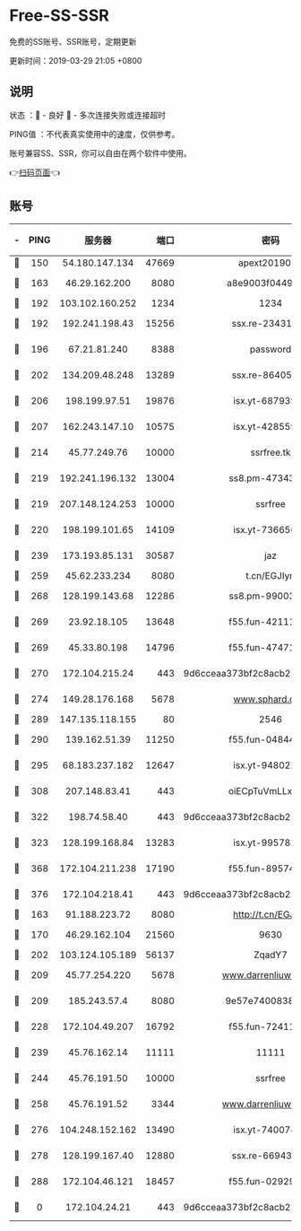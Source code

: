 # Free-SS-SSR

免费的SS账号、SSR账号，定期更新

更新时间：2019-03-29 21:05 +0800

## 说明

状态     ：🙂 - 良好 🙁 - 多次连接失败或连接超时

PING值   ：不代表真实使用中的速度，仅供参考。

账号兼容SS、SSR，你可以自由在两个软件中使用。

👉[扫码页面](https://liesauer.github.io/Free-SS-SSR/)👈

## 账号

|-|PING|服务器|端口|密码|加密方式|区域|
|:----:|:----:|:-----:|-----:|:----:|:----:|:----:|
|🙂|150|54.180.147.134|47669|apext2019001|chacha20|KR|
|🙂|163|46.29.162.200|8080|a8e9003f0449cea5|chacha20-ietf|RU|
|🙂|192|103.102.160.252|1234|1234|rc4-md5|JP|
|🙂|192|192.241.198.43|15256|ssx.re-23431176|aes-256-cfb|US|
|🙂|196|67.21.81.240|8388|password|aes-256-cfb|US|
|🙂|202|134.209.48.248|13289|ssx.re-86405821|aes-256-cfb|US|
|🙂|206|198.199.97.51|19876|isx.yt-68793930|aes-256-cfb|US|
|🙂|207|162.243.147.10|10575|isx.yt-42855905|aes-256-cfb|US|
|🙂|214|45.77.249.76|10000|ssrfree.tk|aes-256-cfb|SG|
|🙂|219|192.241.196.132|13004|ss8.pm-47343847|aes-256-cfb|US|
|🙂|219|207.148.124.253|10000|ssrfree|aes-256-cfb|SG|
|🙂|220|198.199.101.65|14109|isx.yt-73665649|aes-256-cfb|US|
|🙂|239|173.193.85.131|30587|jaz|aes-256-cfb|US|
|🙂|259|45.62.233.234|8080|t.cn/EGJIyrl|rc4-md5|CA|
|🙂|268|128.199.143.68|12286|ss8.pm-99003865|aes-256-cfb|SG|
|🙂|269|23.92.18.105|13648|f55.fun-42111898|aes-256-cfb|US|
|🙂|269|45.33.80.198|14796|f55.fun-47471001|aes-256-cfb|US|
|🙂|270|172.104.215.24|443|9d6cceaa373bf2c8acb22e60b6a58be6|aes-256-cfb|US|
|🙂|274|149.28.176.168|5678|www.sphard.com|aes-256-cfb|AU|
|🙂|289|147.135.118.155|80|2546|chacha20|US|
|🙂|290|139.162.51.39|11250|f55.fun-04844585|aes-256-cfb|SG|
|🙂|295|68.183.237.182|12647|isx.yt-94802200|aes-256-cfb|SG|
|🙂|308|207.148.83.41|443|oiECpTuVmLLxk4Ts|aes-256-cfb|AU|
|🙂|322|198.74.58.40|443|9d6cceaa373bf2c8acb22e60b6a58be6|aes-256-cfb|US|
|🙂|323|128.199.168.84|13283|isx.yt-99578236|aes-256-cfb|SG|
|🙂|368|172.104.211.238|17190|f55.fun-89574264|aes-256-cfb|US|
|🙂|376|172.104.218.41|443|9d6cceaa373bf2c8acb22e60b6a58be6|aes-256-cfb|US|
|🙂|163|91.188.223.72|8080|http://t.cn/EGJIyrl|rc4-md5|RU|
|🙂|170|46.29.162.104|21560|9630|aes-128-ctr|RU|
|🙂|202|103.124.105.189|56137|ZqadY7|chacha20|US|
|🙂|209|45.77.254.220|5678|www.darrenliuwei.com|aes-256-cfb|SG|
|🙂|209|185.243.57.4|8080|9e57e7400838a01e|chacha20-ietf|US|
|🙂|228|172.104.49.207|16792|f55.fun-72411432|aes-256-cfb|SG|
|🙂|239|45.76.162.14|11111|11111|aes-256-cfb|SG|
|🙂|244|45.76.191.50|10000|ssrfree|aes-256-cfb|SG|
|🙂|258|45.76.191.52|3344|www.darrenliuwei.com|aes-256-cfb|JP|
|🙂|276|104.248.152.162|13490|isx.yt-74007424|aes-256-cfb|SG|
|🙂|278|128.199.167.40|12880|ssx.re-66943146|aes-256-cfb|SG|
|🙂|288|172.104.46.121|18457|f55.fun-02929238|aes-256-cfb|SG|
|🙁|0|172.104.24.21|443|9d6cceaa373bf2c8acb22e60b6a58be6|aes-256-cfb|US|

